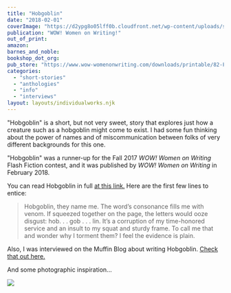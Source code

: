 ```yaml
---
title: "Hobgoblin"
date: "2018-02-01"
coverImage: "https://d2ypg8o05lff0b.cloudfront.net/wp-content/uploads/sites/3/pages/FlashFictionContest-Banner-WOW.jpg"
publication: "WOW! Women on Writing!"
out_of_print:
amazon:
barnes_and_noble:
bookshop_dot_org:
pub_store: "https://www.wow-womenonwriting.com/downloads/printable/82-FE1-Rebecca-Gomez-Farrell.html"
categories:
  - "short-stories"
  - "anthologies"
  - "info"
  - "interviews"
layout: layouts/individualworks.njk
---
```


"Hobgoblin" is a short, but not very sweet, story that explores just how a creature such as a hobgoblin might come to exist. I had some fun thinking about the power of names and of miscommunication between folks of very different backgrounds for this one. 

"Hobgoblin" was a runner-up for the Fall 2017 _WOW! Women on Writing_ Flash Fiction contest, and it was published by _WOW! Women on Writing_ in February 2018.

You can read Hobgoblin in full [at this link.](https://www.wow-womenonwriting.com/downloads/printable/82-FE1-Rebecca-Gomez-Farrell.html) Here are the first few lines to entice:

> Hobgoblin, they name me. The word’s consonance fills me with venom. If squeezed together on the page, the letters would ooze disgust: hob. . . gob . . . lin. It’s a corruption of my time-honored service and an insult to my squat and sturdy frame. To call me that and wonder why I torment them? I feel the evidence is plain.

Also, I was interviewed on the Muffin Blog about writing Hobgoblin. [Check that out here.](https://muffin.wow-womenonwriting.com/2018/04/meet-flash-fiction-top-ten-contest.html)

And some photographic inspiration...

![](https://d2ypg8o05lff0b.cloudfront.net/wp-content/uploads/sites/3/pages/hobgoblin-curious-fictions-1024x683.jpg)
